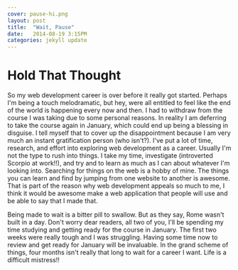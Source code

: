 ```yaml
---
cover: pause-hi.png
layout: post
title:  "Wait, Pause"
date:   2014-08-19 3:15PM
categories: jekyll update
---
```


Hold That Thought
================


So my web development career is over before it really got started.  Perhaps I'm being a touch melodramatic, but hey, were all entitled to feel like the end of the world is happening every now and then.  I had to withdraw from the course I was taking due to some personal reasons.  In reality I am deferring to take the course again in January, which could end up being a blessing in disguise.  I tell myself that to cover up the disappointment because I am very much an instant gratification person (who isn't?).  I've put a lot of time, research, and effort into exploring web development as a career.  Usually I'm not the type to rush into things.  I take my time, investigate (introverted Scorpio at work!!), and try and to learn as much as I can about whatever I'm looking into.  Searching for things on the web is a hobby of mine.  The things you can learn and find by jumping from one website to another is awesome.  That is part of the reason why web development appeals so much to me, I think it would be awesome make a web application that people will use and be able to say that I made that.

Being made to wait is a bitter pill to swallow.  But as they say, Rome wasn't built in a day.  Don't worry dear readers, all two of you, I'll be spending my time studying and getting ready for the course in January.  The first two weeks were really tough and I was struggling.  Having some time now to review and get ready for January will be invaluable.  In the grand scheme of things, four months isn't really that long to wait for a career I want.  Life is a difficult mistress!!          
